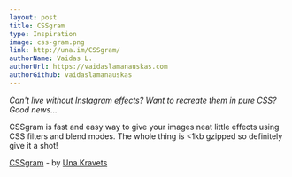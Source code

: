 ```yaml
---
layout: post
title: CSSgram
type: Inspiration
image: css-gram.png
link: http://una.im/CSSgram/
authorName: Vaidas L.
authorUrl: https://vaidaslamanauskas.com
authorGithub: vaidaslamanauskas
---
```


_Can't live without Instagram effects? Want to recreate them in pure CSS? Good news..._

CSSgram is fast and easy way to give your images neat little effects using CSS filters and blend modes. The whole thing is <1kb gzipped so definitely give it a shot!

[CSSgram](http://una.im/CSSgram/) - by [Una Kravets](http://una.im/)